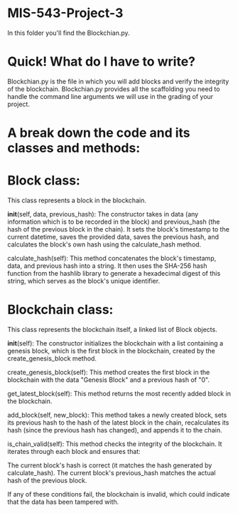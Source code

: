# MIS-543-Project-3

In this folder you'll find the Blockchian.py. 

Quick! What do I have to write?
===============================
Blockchian.py is the file in which you will add blocks and verify the integrity of the blockchain. 
Blockchian.py provides all the scaffolding you need to handle the command line arguments we 
will use in the grading of your project.

A break down the code and its classes and methods:
===============================

Block class:
===============================

This class represents a block in the blockchain.

__init__(self, data, previous_hash): The constructor takes in data (any information which is to be recorded in the block) and previous_hash (the hash of the previous block in the chain). It sets the block's timestamp to the current datetime, saves the provided data, saves the previous hash, and calculates the block's own hash using the calculate_hash method.

calculate_hash(self): This method concatenates the block's timestamp, data, and previous hash into a string. It then uses the SHA-256 hash function from the hashlib library to generate a hexadecimal digest of this string, which serves as the block's unique identifier.

Blockchain class:
===============================

This class represents the blockchain itself, a linked list of Block objects.

__init__(self): The constructor initializes the blockchain with a list containing a genesis block, which is the first block in the blockchain, created by the create_genesis_block method.

create_genesis_block(self): This method creates the first block in the blockchain with the data "Genesis Block" and a previous hash of "0".

get_latest_block(self): This method returns the most recently added block in the blockchain.

add_block(self, new_block): This method takes a newly created block, sets its previous hash to the hash of the latest block in the chain, recalculates its hash (since the previous hash has changed), and appends it to the chain.

is_chain_valid(self): This method checks the integrity of the blockchain. It iterates through each block and ensures that:

The current block's hash is correct (it matches the hash generated by calculate_hash).
The current block's previous_hash matches the actual hash of the previous block.

If any of these conditions fail, the blockchain is invalid, which could indicate that the data has been tampered with.

